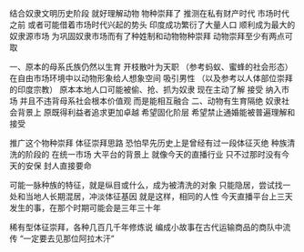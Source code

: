 结合奴隶文明历史阶段 就好理解动物 物种崇拜了
推测在私有财产时代 市场时代之前
或者可能借着市场时代兴起的势头
印度成功繁衍了大量人口 顺利成为最大的奴隶源市场
为巩固奴隶市场而有了种姓制和动物物种崇拜
动物崇拜至少有两点可取

一、原本的母系氏族仍然以生育 开枝散叶为天职
（参考蚂蚁、蜜蜂的社会形态）
在自由市场环境中以动物形象给人想象空间 吸引男性
（以及参考以人体部位崇拜的印度宗教）
原本本地人口可能被偷、抢、抓为奴隶
现在主动了解 接受 纳入市场
并且不违背母系社会根本价值观 而是能相互融合
二、动物有生育隔绝
奴隶社会背景上 原既得利益者追求更加卓越 希望固化阶层
希望禁止通婚能被普遍理解和接受

推广这个物种崇拜 体征崇拜思路
恐怕早先历史上是曾经有过一段体征灭绝 种族清洗的阶段的
在统一市场 大平台的背景上 就像今天的直播行业
只不过那时没有今天的安保 封人直接要命

可能一脉种族的特征，就是纵目或什么，成为被清洗的对象
只能隐居，尝试找一处和当地人长期混居，冲淡体征基因
就是这样，相同的人性
今天直播平台上三天发生的事，在那个时期可能会是三年三十年

稀有型体征崇拜，各种几百几千年修炼说
编成小故事在古代运输商品的商队中流传
“一定要去见那位阿拉木汗”
